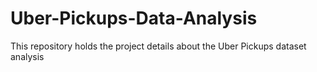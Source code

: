 # Uber-Pickups-Data-Analysis
This repository holds the project details about the Uber Pickups dataset analysis
